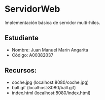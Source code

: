# ServidorWeb

Implementación básica de servidor multi-hilos.

## Estudiante

- Nombre: Juan Manuel Marín Angarita
- Código: A00382037

## Recursos:

- coche.jpg (localhost:8080/coche.jpg)
- ball.gif (localhost:8080/ball.gif)
- index.html (localhost:8080/index.html)